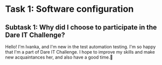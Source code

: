 
# Task 1: Software configuration

## Subtask 1: Why did I choose to participate in the Dare IT Challenge?

Hello! I'm Ivanka, and I'm new in the test automation testing. I'm so happy that I'm a part
of Dare IT Challenge. I hope to improve my skills and make new acquaintances her, and also
have a good time.🙂 
